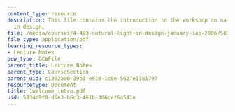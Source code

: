 ```yaml
---
content_type: resource
description: This file contains the introduction to the workshop on natural light
  in design.
file: /media/courses/4-493-natural-light-in-design-january-iap-2006/5834d9f0d6e3b6c3461b366cef6a541e_1welcome_intro.pdf
file_type: application/pdf
learning_resource_types:
- Lecture Notes
ocw_type: OCWFile
parent_title: Lecture Notes
parent_type: CourseSection
parent_uid: c1392a00-39b3-e910-1c9e-5627e1181797
resourcetype: Document
title: 1welcome_intro.pdf
uid: 5834d9f0-d6e3-b6c3-461b-366cef6a541e
---
```

